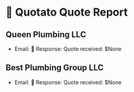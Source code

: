 # 🥔 Quotato Quote Report

## Queen Plumbing LLC
- Email: 
📝 Response: Quote received: $None

## Best Plumbing Group LLC
- Email: 
📝 Response: Quote received: $None

